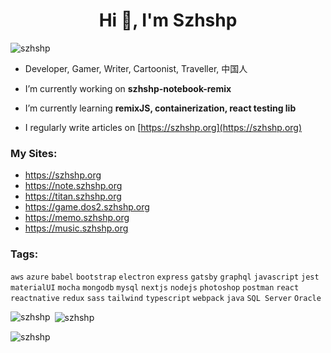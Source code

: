 <h1 align="center">Hi 👋, I'm Szhshp</h1>

<p align="left"> <img src="https://komarev.com/ghpvc/?username=szhshp&label=Profile%20views&color=0e75b6&style=flat" alt="szhshp" /> </p>

- Developer, Gamer, Writer, Cartoonist, Traveller, 中国人

- I’m currently working on **szhshp-notebook-remix**

- I’m currently learning **remixJS, containerization, react testing lib**

- I regularly write articles on [https://szhshp.org](https://szhshp.org)

<h3 align="left">My Sites:</h3>

- https://szhshp.org
- https://note.szhshp.org
- https://titan.szhshp.org
- https://game.dos2.szhshp.org
- https://memo.szhshp.org
- https://music.szhshp.org

<h3 align="left">Tags:</h3>

`aws` `azure` `babel` `bootstrap` `electron` `express` `gatsby` `graphql` `javascript` `jest` `materialUI` `mocha` `mongodb` `mysql` `nextjs` `nodejs` `photoshop` `postman` `react` `reactnative` `redux` `sass` `tailwind` `typescript` `webpack` `java` `SQL Server` `Oracle` 

<p><img align="left" src="https://github-readme-stats.vercel.app/api/top-langs?username=szhshp&show_icons=true&locale=en&layout=compact" alt="szhshp" /></p>

<p>&nbsp;<img align="center" src="https://github-readme-stats.vercel.app/api?username=szhshp&show_icons=true&locale=en" alt="szhshp" /></p>

<p><img align="center" src="https://github-readme-streak-stats.herokuapp.com/?user=szhshp&" alt="szhshp" /></p>
